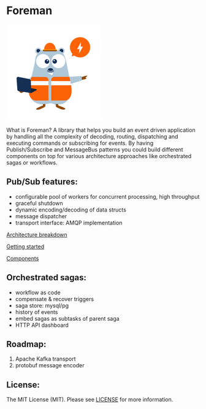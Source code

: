 # Foreman

![Untitled](docs/logo.png)

What is Foreman?  A library that helps you build an event driven application by handling all the complexity of decoding, routing, dispatching and executing commands or subscribing for events. By having Publish/Subscribe and MessageBus patterns you could build different components on top for various architecture approaches like orchestrated sagas or workflows.

## Pub/Sub features:

- configurable pool of workers for concurrent processing, high throughput
- graceful shutdown
- dynamic encoding/decoding of data structs
- message dispatcher
- transport interface: AMQP implementation

[Architecture breakdown](docs/Architecture%20breakdown%2042f2a211e8794b16a4ca3ec264dbd7e0.md)

[Getting started](docs/Getting%20started%204f831ac1b8124f198067b78fdfed2a2a.md)

[Components](docs/Components%204ecd3c3eab7d4ed5ad43dc487c1036ac.md)

## Orchestrated sagas:

- workflow as code
- compensate & recover triggers
- saga store: mysql/pg
- history of events
- embed sagas as subtasks of parent saga
- HTTP API dashboard

## Roadmap:

1. Apache Kafka transport
2. protobuf message encoder

## License:

The MIT License (MIT). Please see [LICENSE](https://github.com/go-foreman/foreman/blob/master/LICENCE) for more information.